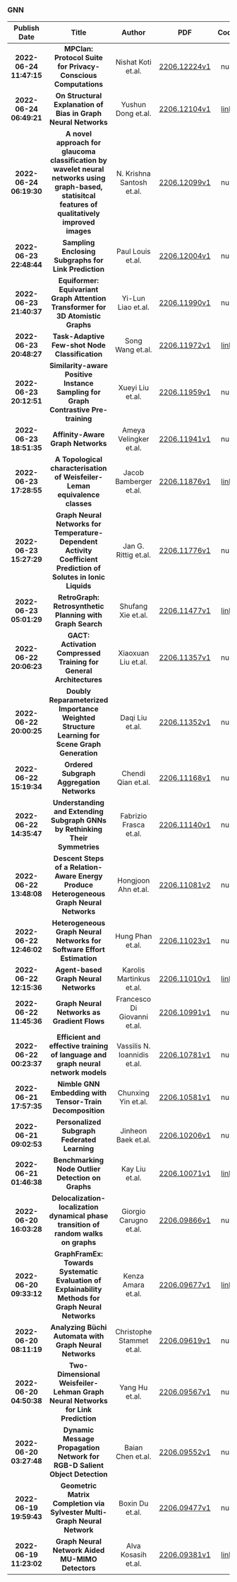 
### GNN
|Publish Date|Title|Author|PDF|Code|
| :---: | :---: | :---: | :---: | :---: |
|**2022-06-24 11:47:15**|**MPClan: Protocol Suite for Privacy-Conscious Computations**|Nishat Koti et.al.|[2206.12224v1](http://arxiv.org/abs/2206.12224v1)|null|
|**2022-06-24 06:49:21**|**On Structural Explanation of Bias in Graph Neural Networks**|Yushun Dong et.al.|[2206.12104v1](http://arxiv.org/abs/2206.12104v1)|[link](https://github.com/yushundong/referee)|
|**2022-06-24 06:19:30**|**A novel approach for glaucoma classification by wavelet neural networks   using graph-based, statisitcal features of qualitatively improved images**|N. Krishna Santosh et.al.|[2206.12099v1](http://arxiv.org/abs/2206.12099v1)|null|
|**2022-06-23 22:48:44**|**Sampling Enclosing Subgraphs for Link Prediction**|Paul Louis et.al.|[2206.12004v1](http://arxiv.org/abs/2206.12004v1)|null|
|**2022-06-23 21:40:37**|**Equiformer: Equivariant Graph Attention Transformer for 3D Atomistic   Graphs**|Yi-Lun Liao et.al.|[2206.11990v1](http://arxiv.org/abs/2206.11990v1)|null|
|**2022-06-23 20:48:27**|**Task-Adaptive Few-shot Node Classification**|Song Wang et.al.|[2206.11972v1](http://arxiv.org/abs/2206.11972v1)|[link](https://github.com/songw-sw/tent)|
|**2022-06-23 20:12:51**|**Similarity-aware Positive Instance Sampling for Graph Contrastive   Pre-training**|Xueyi Liu et.al.|[2206.11959v1](http://arxiv.org/abs/2206.11959v1)|null|
|**2022-06-23 18:51:35**|**Affinity-Aware Graph Networks**|Ameya Velingker et.al.|[2206.11941v1](http://arxiv.org/abs/2206.11941v1)|null|
|**2022-06-23 17:28:55**|**A Topological characterisation of Weisfeiler-Leman equivalence classes**|Jacob Bamberger et.al.|[2206.11876v1](http://arxiv.org/abs/2206.11876v1)|[link](https://github.com/jacobbamberger/graphcovers)|
|**2022-06-23 15:27:29**|**Graph Neural Networks for Temperature-Dependent Activity Coefficient   Prediction of Solutes in Ionic Liquids**|Jan G. Rittig et.al.|[2206.11776v1](http://arxiv.org/abs/2206.11776v1)|null|
|**2022-06-23 05:01:29**|**RetroGraph: Retrosynthetic Planning with Graph Search**|Shufang Xie et.al.|[2206.11477v1](http://arxiv.org/abs/2206.11477v1)|[link](https://github.com/binghong-ml/retro_star)|
|**2022-06-22 20:06:23**|**GACT: Activation Compressed Training for General Architectures**|Xiaoxuan Liu et.al.|[2206.11357v1](http://arxiv.org/abs/2206.11357v1)|null|
|**2022-06-22 20:00:25**|**Doubly Reparameterized Importance Weighted Structure Learning for Scene   Graph Generation**|Daqi Liu et.al.|[2206.11352v1](http://arxiv.org/abs/2206.11352v1)|null|
|**2022-06-22 15:19:34**|**Ordered Subgraph Aggregation Networks**|Chendi Qian et.al.|[2206.11168v1](http://arxiv.org/abs/2206.11168v1)|null|
|**2022-06-22 14:35:47**|**Understanding and Extending Subgraph GNNs by Rethinking Their Symmetries**|Fabrizio Frasca et.al.|[2206.11140v1](http://arxiv.org/abs/2206.11140v1)|null|
|**2022-06-22 13:48:08**|**Descent Steps of a Relation-Aware Energy Produce Heterogeneous Graph   Neural Networks**|Hongjoon Ahn et.al.|[2206.11081v2](http://arxiv.org/abs/2206.11081v2)|null|
|**2022-06-22 12:46:02**|**Heterogeneous Graph Neural Networks for Software Effort Estimation**|Hung Phan et.al.|[2206.11023v1](http://arxiv.org/abs/2206.11023v1)|null|
|**2022-06-22 12:15:36**|**Agent-based Graph Neural Networks**|Karolis Martinkus et.al.|[2206.11010v1](http://arxiv.org/abs/2206.11010v1)|[link](https://github.com/karolismart/agentnet)|
|**2022-06-22 11:45:36**|**Graph Neural Networks as Gradient Flows**|Francesco Di Giovanni et.al.|[2206.10991v1](http://arxiv.org/abs/2206.10991v1)|null|
|**2022-06-22 00:23:37**|**Efficient and effective training of language and graph neural network   models**|Vassilis N. Ioannidis et.al.|[2206.10781v1](http://arxiv.org/abs/2206.10781v1)|null|
|**2022-06-21 17:57:35**|**Nimble GNN Embedding with Tensor-Train Decomposition**|Chunxing Yin et.al.|[2206.10581v1](http://arxiv.org/abs/2206.10581v1)|null|
|**2022-06-21 09:02:53**|**Personalized Subgraph Federated Learning**|Jinheon Baek et.al.|[2206.10206v1](http://arxiv.org/abs/2206.10206v1)|null|
|**2022-06-21 01:46:38**|**Benchmarking Node Outlier Detection on Graphs**|Kay Liu et.al.|[2206.10071v1](http://arxiv.org/abs/2206.10071v1)|[link](https://github.com/pygod-team/pygod)|
|**2022-06-20 16:03:28**|**Delocalization-localization dynamical phase transition of random walks   on graphs**|Giorgio Carugno et.al.|[2206.09866v1](http://arxiv.org/abs/2206.09866v1)|null|
|**2022-06-20 09:33:12**|**GraphFramEx: Towards Systematic Evaluation of Explainability Methods for   Graph Neural Networks**|Kenza Amara et.al.|[2206.09677v1](http://arxiv.org/abs/2206.09677v1)|[link](https://github.com/k-amara/graphframex)|
|**2022-06-20 08:11:19**|**Analyzing Büchi Automata with Graph Neural Networks**|Christophe Stammet et.al.|[2206.09619v1](http://arxiv.org/abs/2206.09619v1)|null|
|**2022-06-20 04:50:38**|**Two-Dimensional Weisfeiler-Lehman Graph Neural Networks for Link   Prediction**|Yang Hu et.al.|[2206.09567v1](http://arxiv.org/abs/2206.09567v1)|null|
|**2022-06-20 03:27:48**|**Dynamic Message Propagation Network for RGB-D Salient Object Detection**|Baian Chen et.al.|[2206.09552v1](http://arxiv.org/abs/2206.09552v1)|null|
|**2022-06-19 19:59:43**|**Geometric Matrix Completion via Sylvester Multi-Graph Neural Network**|Boxin Du et.al.|[2206.09477v1](http://arxiv.org/abs/2206.09477v1)|null|
|**2022-06-19 11:23:02**|**Graph Neural Network Aided MU-MIMO Detectors**|Alva Kosasih et.al.|[2206.09381v1](http://arxiv.org/abs/2206.09381v1)|[link](https://github.com/GNN-based-MIMO-Detection/GNN-based-MIMO-Detection)|
